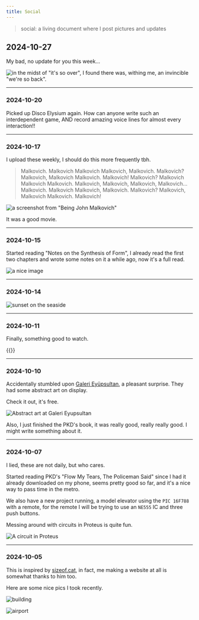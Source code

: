 ```yaml
---
title: Social
---
```

> social: a living document where I post pictures and updates

## 2024-10-27

My bad, no update for you this week...

![in the midst of "it's so over", I found there was, withing me, an invincible "we're so back".](/media/back.png)

----
### 2024-10-20

Picked up Disco Elysium again. How can anyone write such an interdependent game, AND record amazing voice lines for almost every interaction!!

----
### 2024-10-17

I upload these weekly, I should do this more frequently tbh.

> Malkovich. Malkovich Malkovich Malkovich, Malkovich. Malkovich? Malkovich, Malkovich Malkovich. Malkovich! Malkovich? Malkovich Malkovich Malkovich. Malkovich, Malkovich, Malkovich, Malkovich... Malkovich. Malkovich Malkovich, Malkovich. Malkovich? Malkovich, Malkovich Malkovich. Malkovich!

![a screenshot from "Being John Malkovich"](/media/beingjm.jpg)

It was a good movie.

----
### 2024-10-15

Started reading "Notes on the Synthesis of Form", I already read the first two chapters and wrote some notes on it a while ago, now it's a full read.

![a nice image](/media/cleanphoto.jpg)

----
### 2024-10-14

![sunset on the seaside](/media/seaside.jpg)

----
### 2024-10-11

Finally, something good to watch.

{{<youtube h0jT60MBsvc>}}

----
### 2024-10-10

Accidentally stumbled upon [Galeri Eyüpsultan](https://www.instagram.com/galerieyupsultan), a pleasant surprise. They had some abstract art on display.

Check it out, it's free.

![Abstract art at Galeri Eyupsultan](/media/galerieyupsultan.png)

Also, I just finished the PKD's book, it was really good, really really good. I might write something about it.

----
### 2024-10-07

I lied, these are not daily, but who cares.

Started reading PKD's "Flow My Tears, The Policeman Said" since I had it already downloaded on my phone, seems pretty good so far, and it's a nice way to pass time in the metro.

We also have a new project running, a model elevator using the `PIC 16F788` with a remote, for the remote I will be trying to use an `NE555` IC and three push buttons.

Messing around with circuits in Proteus is quite fun.

![A circuit in Proteus](/media/proteus.png)

----
### 2024-10-05

This is inspired by [sizeof.cat](https://sizeof.cat/notes), in fact, me making a website at all is somewhat thanks to him too.

Here are some nice pics I took recently.

![building](/media/airport.jpg)

![airport](/media/building.jpg)
